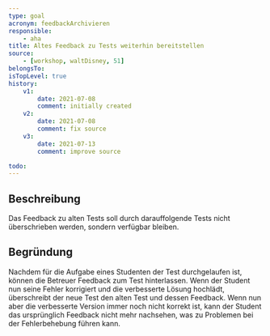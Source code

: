 ```yaml
---
type: goal
acronym: feedbackArchivieren
responsible:
    - aha
title: Altes Feedback zu Tests weiterhin bereitstellen
source:
    - [workshop, waltDisney, 51]
belongsTo: 
isTopLevel: true
history:
    v1:
        date: 2021-07-08
        comment: initially created
    v2:
        date: 2021-07-08
        comment: fix source
    v3:
        date: 2021-07-13
        comment: improve source

todo: 
---
```


## Beschreibung

Das Feedback zu alten Tests soll durch darauffolgende Tests nicht überschrieben werden, sondern verfügbar bleiben.

## Begründung
Nachdem für die Aufgabe eines Studenten der Test durchgelaufen ist, können die Betreuer Feedback zum Test hinterlassen. Wenn der Student nun seine Fehler korrigiert und die verbesserte Lösung hochlädt, überschreibt der neue Test den alten Test und dessen Feedback. Wenn nun aber die verbesserte Version immer noch nicht korrekt ist, kann der Student das ursprünglich Feedback nicht mehr nachsehen, was zu Problemen bei der Fehlerbehebung führen kann.
